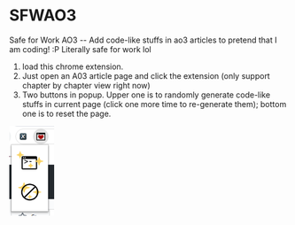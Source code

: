 # SFWAO3
Safe for Work AO3 -- Add code-like stuffs in ao3 articles to pretend that I am coding! :P 
Literally safe for work lol

1. load this chrome extension.
2. Just open an A03 article page and click the extension (only support chapter by chapter view right now)
3. Two buttons in popup. Upper one is to randomly generate code-like stuffs in current page (click one more time to re-generate them); bottom one is to reset the page.

![popup](images/popup_screenshot.PNG)
